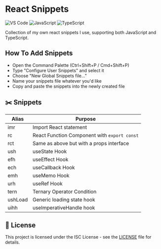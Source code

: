 # React Snippets

![VS Code](https://img.shields.io/badge/VS%20Code-0078d7.svg?style=for-the-badge&logo=visual-studio-code&logoColor=white)
![JavaScript](https://img.shields.io/badge/javascript-%23323330.svg?style=for-the-badge&logo=javascript&logoColor=%23F7DF1E)
![TypeScript](https://img.shields.io/badge/typescript-%23007ACC.svg?style=for-the-badge&logo=typescript&logoColor=white)

Collection of my own react snippets I use, supporting both JavaScript and TypeScript.

## How To Add Snippets

- Open the Command Palette (Ctrl+Shift+P / Cmd+Shift+P)
- Type "Configure User Snippets" and select it
- Choose "New Global Snippets file..."
- Name your snippets file whatever you'd like
- Copy and paste the snippets into the newly created file

## ✂️ Snippets

| Alias | Purpose                                      |
|-------|----------------------------------------------|
| imr   | Import React statement                       |
| rc    | React Function Component with `export const` |
| rct   | Same as above but with a props interface     |
| ush   | useState Hook                                |
| efh   | useEffect Hook                               |
| ech   | useCallback Hook                             |
| emh   | useMemo Hook                                 |
| urh   | useRef Hook                                  |
| tern  | Ternary Operator Condition                   |
| ushLoad  | Generic loading state hook                |
| uihh  | useImperativeHandle hook                     |

## 📄 License

This project is licensed under the ISC License - see the [LICENSE](/LICENSE) file for details.

